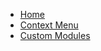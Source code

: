 - [<i class="fas fa-arrow-right"></i> Home](/)
- [<i class="fas fa-bars"></i> Context Menu](/context_menu.md)
- [<i class="fas fa-cog"></i> Custom Modules](/custom_modules.md)
